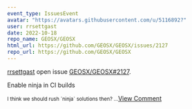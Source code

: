 ```yaml
---
event_type: IssuesEvent
avatar: "https://avatars.githubusercontent.com/u/5116892?"
user: rrsettgast
date: 2022-10-18
repo_name: GEOSX/GEOSX
html_url: https://github.com/GEOSX/GEOSX/issues/2127
repo_url: https://github.com/GEOSX/GEOSX
---
```


<a href='https://github.com/rrsettgast' target='_blank'>rrsettgast</a> open issue <a href='https://github.com/GEOSX/GEOSX/issues/2127' target='_blank'>GEOSX/GEOSX#2127</a>.

<p>Enable ninja in CI builds</p><small>        I think we should rush `ninja` solutions then?...</small><a href='https://github.com/GEOSX/GEOSX/issues/2127' target='_blank'>View Comment</a>